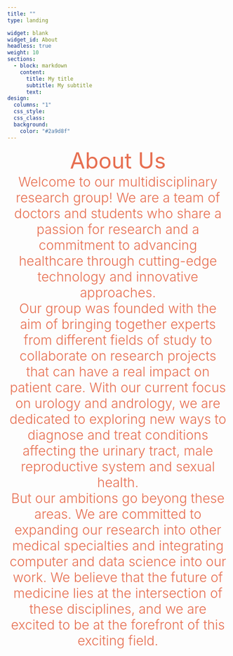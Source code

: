 ```yaml
---
title: ""
type: landing

widget: blank
widget_id: About
headless: true
weight: 10
sections:
  - block: markdown
    content:
      title: My title
      subtitle: My subtitle
      text:
design:
  columns: "1"
  css_style:
  css_class:
  background:
    color: "#2a9d8f"
---
```


<p style="text-align:center; line-height:1.2;">
<span style="color:#e76f51;font-weight:400;font-size:50px">
    About Us
</span>
<br>
<span style="color:#e76f51;font-weight:300;font-size:30px">
    Welcome to our multidisciplinary research group! We are a team of doctors and students who share a passion for research
    and a commitment to advancing healthcare through cutting-edge technology and innovative approaches.
  <br>
    Our group was founded with the aim of bringing together experts from different fields of study to collaborate on research projects that can have a
    real impact on patient care. With our current focus on urology and andrology, we are dedicated to exploring new ways to diagnose and treat conditions
    affecting the urinary tract, male reproductive system and sexual health.
  <br>
    But our ambitions go beyong these areas. We are committed to expanding our research into other medical specialties and integrating computer and data
    science into our work. We believe that the future of medicine lies at the intersection of these disciplines, and we are excited to be at the forefront
    of this exciting field.
</span>
</p>
